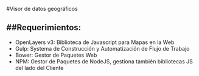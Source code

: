 #Visor de datos geográficos

##Requerimientos:
-----------------

- OpenLayers v3: Biblioteca de Javascript para Mapas en la Web
- Gulp: Systema de Construcción y Automatización de Flujo de Trabajo
- Bower: Gestor de Paquetes Web
- NPM: Gestor de Paquetes de NodeJS, gestiona también bibliotecas JS del lado del Cliente



